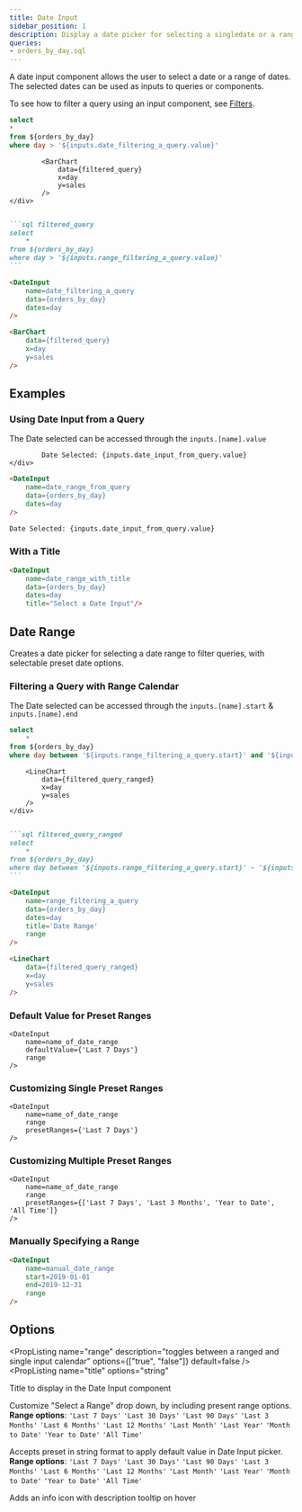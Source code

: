 ```yaml
---
title: Date Input
sidebar_position: 1
description: Display a date picker for selecting a singledate or a range of dates.
queries: 
- orders_by_day.sql
---
```


A date input component allows the user to select a date or a range of dates. The selected dates can be used as inputs to queries or components.

To see how to filter a query using an input component, see [Filters](/core-concepts/filters).

```sql filtered_query
select 
*
from ${orders_by_day}
where day > '${inputs.date_filtering_a_query.value}'
```

<DocTab>
    <div slot='preview'>
            <DateInput
                name=date_filtering_a_query
                title='Sales After'
                data={orders_by_day}
                dates=day
            />

            <BarChart
                data={filtered_query}
                x=day
                y=sales
            />
    </div>

````markdown

```sql filtered_query
select 
    *
from ${orders_by_day}
where day > '${inputs.range_filtering_a_query.value}'
```

<DateInput
    name=date_filtering_a_query
    data={orders_by_day}
    dates=day
/>

<BarChart
    data={filtered_query}
    x=day
    y=sales
/>
````
</DocTab>

## Examples

### Using Date Input from a Query

The Date selected can be accessed through the `inputs.[name].value` 

<DocTab>
    <div slot='preview'>
            <DateInput
                name=date_input_from_query
                data={orders_by_day}
                dates=day
            />

            Date Selected: {inputs.date_input_from_query.value}
    </div>

````markdown
<DateInput
    name=date_range_from_query
    data={orders_by_day}
    dates=day
/>

Date Selected: {inputs.date_input_from_query.value}
````
</DocTab>

### With a Title

<DocTab>
    <div slot='preview'>
            <DateInput
                name=date_range_with_title
                data={orders_by_day}
                dates=day
                title="Select a Date Input"
            />
    </div>

```markdown
<DateInput
    name=date_range_with_title
    data={orders_by_day}
    dates=day
    title="Select a Date Input"/>
```
</DocTab>

## Date Range

Creates a date picker for selecting a date range to filter queries, with selectable preset date options.

### Filtering a Query with Range Calendar

The Date selected can be accessed through the `inputs.[name].start` & `inputs.[name].end`

```sql filtered_query_ranged
select 
    *
from ${orders_by_day}
where day between '${inputs.range_filtering_a_query.start}' and '${inputs.range_filtering_a_query.end}'
```

<DocTab>
    <div slot='preview'>
            <DateInput
                name=range_filtering_a_query
                data={orders_by_day}
                dates=day
                title='Date Range'
                range
            />

        <LineChart
            data={filtered_query_ranged}
            x=day
            y=sales
        />
    </div>

````markdown

```sql filtered_query_ranged
select 
    *
from ${orders_by_day}
where day between '${inputs.range_filtering_a_query.start}' - '${inputs.range_filtering_a_query.end}'
```

<DateInput
    name=range_filtering_a_query
    data={orders_by_day}
    dates=day
    title='Date Range'
    range
/>

<LineChart
    data={filtered_query_ranged}
    x=day
    y=sales
/>
````
</DocTab>

### Default Value for Preset Ranges

<DocTab>
    <div slot='preview'>
            <DateInput defaultValue={'Last 7 Days'} range/>
    </div>

````svelte
<DateInput
    name=name_of_date_range
    defaultValue={'Last 7 Days'}
    range
/>
````
</DocTab>

### Customizing Single Preset Ranges

<DocTab>
    <div slot='preview'>
            <DateInput presetRanges={'Last 7 Days'} range/>
    </div>

```svelte
<DateInput
    name=name_of_date_range
    range
    presetRanges={'Last 7 Days'}
/>
```
</DocTab>

### Customizing Multiple Preset Ranges

<DocTab>
    <div slot='preview'>
            <DateInput presetRanges={['Last 7 Days', 'Last 3 Months', 'Year to Date', 'All Time']} range/>
    </div>

````svelte
<DateInput
    name=name_of_date_range
    range
    presetRanges={['Last 7 Days', 'Last 3 Months', 'Year to Date', 'All Time']}
/>
````
</DocTab>

### Manually Specifying a Range

<DocTab>
    <div slot='preview'>
            <DateInput
                name=manual_date_range
                start=2019-01-01
                end=2019-12-31
                range
            />
    </div>

```markdown
<DateInput
    name=manual_date_range
    start=2019-01-01
    end=2019-12-31
    range
/>
```
</DocTab>

## Options

<PropListing 
    name="name"
    description="Name of the DateInput, used to reference the selected values elsewhere as {`{inputs.name.start`} or {`inputs.name.end`}"
    required=true
    options="string"
/>
<PropListing 
    name="data"
    description="Query name, wrapped in curly braces"
    options="query name"
/>
<PropListing 
    name="range"
    description="toggles between a ranged and single input calendar"
    options={["true", "false"]}
    default=false
/>
<PropListing 
    name="dates"
    description="Column name from the query containing Date Input to span"
    options="column name"
/>
<PropListing 
    name="start"
    description="A manually specified start date to use for the range"
    options="string formatted YYYY-MM-DD"
/>
<PropListing 
    name="end"
    description="A manually specified end date to use for the range"
    options="string formatted YYYY-MM-DD"
/>
<PropListing 
    name="title"
    options="string"
>

Title to display in the Date Input component

</PropListing>
<PropListing 
    name="presetRanges"
    options= "string | array of values e.g. {`{['Last 7 Days', 'Last 30 Days']}`}"
    default=undefined
>

Customize "Select a Range" drop down, by including present range options. **Range options**: `'Last 7 Days'` `'Last 30 Days'` `'Last 90 Days'` `'Last 3 Months'` `'Last 6 Months'` `'Last 12 Months'` `'Last Month'` `'Last Year'` `'Month to Date'` `'Year to Date'` `'All Time'`

</PropListing>
<PropListing 
    name="defaultValue"
    options= "string e.g. {'Last 7 Days'} or {'Last 6 Months'}"
    default=undefined
>


Accepts preset in string format to apply default value in Date Input picker. **Range options**: `'Last 7 Days'` `'Last 30 Days'` `'Last 90 Days'` `'Last 3 Months'` `'Last 6 Months'` `'Last 12 Months'` `'Last Month'` `'Last Year'` `'Month to Date'` `'Year to Date'` `'All Time'`

</PropListing>
<PropListing 
    name="hideDuringPrint"
    description="Hide the component when the report is printed"
    options={["true", "false"]}
    default="true"
/>
<PropListing
    name=description
    options="string"
>

Adds an info icon with description tooltip on hover

</PropListing>